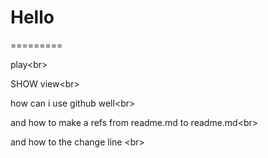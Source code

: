 # Hello
=========


play\<br>

SHOW view\<br>

how can i use github well\<br>

and how to make a refs from readme.md to readme.md\<br>

and how to the change line \<br>
